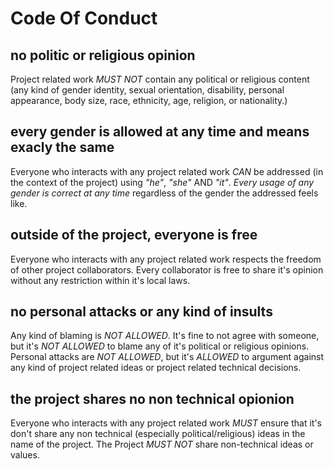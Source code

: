 # Code Of Conduct

## no politic or religious opinion
Project related work *MUST NOT* contain any political or religious content (any kind of gender identity, sexual orientation, disability, personal appearance, body size, race, ethnicity, age, religion, or nationality.)

## every gender is allowed at any time and means exacly the same
Everyone who interacts with any project related work *CAN* be addressed (in the context of the project) using *"he"*, *"she"* AND *"it"*.
*Every usage of any gender is correct at any time* regardless of the gender the addressed feels like.

## outside of the project, everyone is free
Everyone who interacts with any project related work respects the freedom of other project collaborators.
Every collaborator is free to share it's opinion without any restriction within it's local laws.

## no personal attacks or any kind of insults
Any kind of blaming is *NOT ALLOWED*.
It's fine to not agree with someone, but it's *NOT ALLOWED* to blame any of it's political or religious opinions.
Personal attacks are *NOT ALLOWED*, but it's *ALLOWED* to argument against any kind of project related ideas or project related technical decisions.

## the project shares no non technical opionion
Everyone who interacts with any project related work *MUST* ensure that it's don't share any non technical (especially political/religious) ideas in the name of the project.
The Project *MUST NOT* share non-technical ideas or values.

